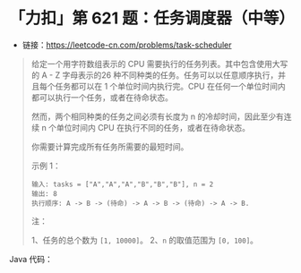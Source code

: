 # 「力扣」第 621 题：任务调度器（中等）

+ 链接：https://leetcode-cn.com/problems/task-scheduler

> 给定一个用字符数组表示的 CPU 需要执行的任务列表。其中包含使用大写的 A - Z 字母表示的26 种不同种类的任务。任务可以以任意顺序执行，并且每个任务都可以在 1 个单位时间内执行完。CPU 在任何一个单位时间内都可以执行一个任务，或者在待命状态。
>
> 然而，两个相同种类的任务之间必须有长度为 n 的冷却时间，因此至少有连续 n 个单位时间内 CPU 在执行不同的任务，或者在待命状态。
>
> 你需要计算完成所有任务所需要的最短时间。
>
> 示例 1：
>
> ```
> 输入: tasks = ["A","A","A","B","B","B"], n = 2
> 输出: 8
> 执行顺序: A -> B -> (待命) -> A -> B -> (待命) -> A -> B.
> ```
>
>
> 注：
>
> 1、任务的总个数为 `[1, 10000]`。
> 2、`n` 的取值范围为 `[0, 100]`。



Java 代码：

```java

```


